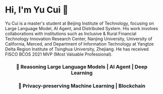 # Hi, I'm Yu Cui 👋 
Yu Cui is a master's student at Beijing Institute of Technology, focusing on Large Language Model, AI Agent, and Distributed System. His work involves collaborations with institutions such as Inclusive & Rural Financial Technology Innovation Research Center, Nanjing University, University of California, Merced, and Department of Information Technology at Yangtze Delta Region Institute of Tsinghua University, Zhejiang. He has received FISCO BCOS 2021 MVP (Most Valuable Professional).
<div align="center">
  <h3>🚀 Reasoning Large Language Models | AI Agent | Deep Learning</h3>
  <h3>🚀 Privacy-preserving Machine Learning | Blockchain </h3>
</div>
